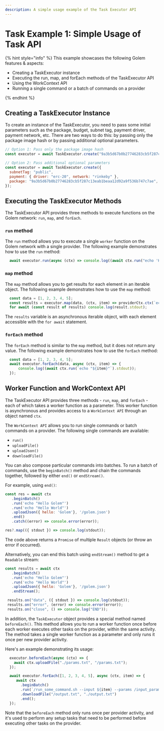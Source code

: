 ```yaml
---
description: A simple usage example of the Task Executor API
---
```


# Task Example 1: Simple Usage of Task API

{% hint style="info" %}
This example showcases the following Golem features & aspects:

- Creating a TaskExecutor instance
- Executing the run, map, and forEach methods of the TaskExecutor API
- Using the WorkContext API
- Running a single command or a batch of commands on a provider

{% endhint %}

## Creating a TaskExecutor Instance

To create an instance of the TaskExecutor, you need to pass some initial parameters such as the package, budget, subnet tag, payment driver, payment network, etc. 
There are two ways to do this: by passing only the package image hash or by passing additional optional parameters.

```js
// Option 1: Pass only the package image hash
const executor = await TaskExecutor.create("9a3b5d67b0b27746283cb5f287c13eab1beaa12d92a9f536b747c7ae");

// Option 2: Pass additional optional parameters
const executor = await TaskExecutor.create({
  subnetTag: "public",
  payment: { driver: "erc-20", network: "rinkeby" },
  package: "9a3b5d67b0b27746283cb5f287c13eab1beaa12d92a9f536b747c7ae",
});
```

## Executing the TaskExecutor Methods

The TaskExecutor API provides three methods to execute functions on the Golem network: `run`, `map`, and `forEach`.

### `run` method

The `run` method allows you to execute a single `worker` function on the Golem network with a single provider. 
The following example demonstrates how to use the `run` method:

```js
  await executor.run(async (ctx) => console.log((await ctx.run("echo 'Hello World'")).stdout));
```

### `map` method

The `map` method allows you to get results for each element in an iterable object. 
The following example demonstrates how to use the `map` method:

```js
  const data = [1, 2, 3, 4, 5];
  const results = executor.map(data, (ctx, item) => providerCtx.ctx(`echo "${item}"`));
  for await (const result of results) console.log(result.stdout);
```

The `results` variable is an asynchronous iterable object, with each element accessible with the `for await` statement.

### `forEach` method

The `forEach` method is similar to the `map` method, but it does not return any value. 
The following example demonstrates how to use the `forEach` method:

```js
  const data = [1, 2, 3, 4, 5];
  await executor.forEach(data, async (ctx, item) => {
      console.log((await ctx.run(`echo "${item}"`).stdout));
  });
```

## Worker Function and WorkContext API

The TaskExecutor API provides three methods - `run`, `map`, and `forEach` - each of which takes a worker function as a parameter. 
This worker function is asynchronous and provides access to a `WorkContext API` through an object named `ctx`.

The `WorkContext API` allows you to run single commands or batch commands on a provider. 
The following single commands are available:

- `run()`
- `uploadFile()`
- `uploadJson()`
- `downloadFile()`

You can also compose particular commands into batches. 
To run a batch of commands, use the `beginBatch()` method and chain the commands together, followed by either `end()` or `endStream()`.

For example, using `end()`:
```js
const res = await ctx
   .beginBatch()
   .run('echo "Hello Golem"')
   .run('echo "Hello World"')
   .uploadJson({ hello: 'Golem'}, '/golem.json')
   .end()
   .catch((error) => console.error(error));

res?.map(({ stdout }) => console.log(stdout));
```
The code above returns a `Promise` of multiple `Result` objects (or throw an error if occurred).

Alternatively, you can end this batch using `endStream()` method to get a `Readable` stream:

```js
const results = await ctx
   .beginBatch()
   .run('echo "Hello Golem"')
   .run('echo "Hello World"')
   .uploadJson({ hello: 'Golem'}, '/golem.json')
   .endStream();

 results.on("data", ({ stdout }) => console.log(stdout));
 results.on("error", (error) => console.error(error));
 results.on("close", () => console.log("END"));
```

In addition, the `TaskExecutor` object provides a special method named `beforeEach()`. 
This method allows you to run a worker function once before each worker executes other tasks on the provider, within the same activity. 
The method takes a single worker function as a parameter and only runs it once per new provider activity.

Here's an example demonstrating its usage:

```js
  executor.beforeEach(async (ctx) => {
    await ctx.uploadFile("./params.txt", "/params.txt");
  });

  await executor.forEach([1, 2, 3, 4, 5], async (ctx, item) => {
     await ctx
       .beginBatch()
       .run(`/run_some_command.sh --input ${item} --params /input_params.txt --output /output.txt`)
       .downloadFile("/output.txt", "./output.txt")
       .end();
  });
```

Note that the `beforeEach` method only runs once per provider activity, and it's used to perform any setup tasks that need to be performed before executing other tasks on the provider.
